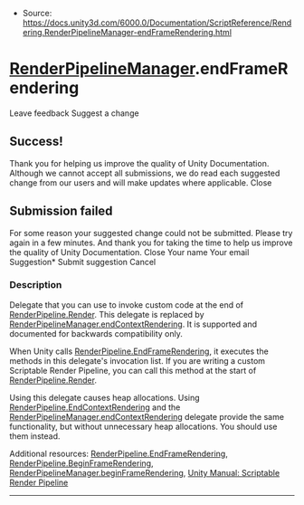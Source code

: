 * Source: https://docs.unity3d.com/6000.0/Documentation/ScriptReference/Rendering.RenderPipelineManager-endFrameRendering.html

#  [RenderPipelineManager](https://docs.unity3d.com/6000.0/Documentation/ScriptReference/Rendering.RenderPipelineManager.html).endFrameRendering
Leave feedback
Suggest a change
## Success!
Thank you for helping us improve the quality of Unity Documentation. Although we cannot accept all submissions, we do read each suggested change from our users and will make updates where applicable.
Close
## Submission failed
For some reason your suggested change could not be submitted. Please <a>try again</a> in a few minutes. And thank you for taking the time to help us improve the quality of Unity Documentation.
Close
Your name Your email Suggestion* Submit suggestion
Cancel
### Description
Delegate that you can use to invoke custom code at the end of [RenderPipeline.Render](https://docs.unity3d.com/6000.0/Documentation/ScriptReference/Rendering.RenderPipeline.Render.html).
This delegate is replaced by [RenderPipelineManager.endContextRendering](https://docs.unity3d.com/6000.0/Documentation/ScriptReference/Rendering.RenderPipelineManager-endContextRendering.html). It is supported and documented for backwards compatibility only.  
  
When Unity calls [RenderPipeline.EndFrameRendering](https://docs.unity3d.com/6000.0/Documentation/ScriptReference/Rendering.RenderPipeline.EndFrameRendering.html), it executes the methods in this delegate's invocation list. If you are writing a custom Scriptable Render Pipeline, you can call this method at the start of [RenderPipeline.Render](https://docs.unity3d.com/6000.0/Documentation/ScriptReference/Rendering.RenderPipeline.Render.html).  
  
Using this delegate causes heap allocations. Using [RenderPipeline.EndContextRendering](https://docs.unity3d.com/6000.0/Documentation/ScriptReference/Rendering.RenderPipeline.EndContextRendering.html) and the [RenderPipelineManager.endContextRendering](https://docs.unity3d.com/6000.0/Documentation/ScriptReference/Rendering.RenderPipelineManager-endContextRendering.html) delegate provide the same functionality, but without unnecessary heap allocations. You should use them instead.  
  
Additional resources: [RenderPipeline.EndFrameRendering](https://docs.unity3d.com/6000.0/Documentation/ScriptReference/Rendering.RenderPipeline.EndFrameRendering.html), [RenderPipeline.BeginFrameRendering](https://docs.unity3d.com/6000.0/Documentation/ScriptReference/Rendering.RenderPipeline.BeginFrameRendering.html), [RenderPipelineManager.beginFrameRendering](https://docs.unity3d.com/6000.0/Documentation/ScriptReference/Rendering.RenderPipelineManager-beginFrameRendering.html), [Unity Manual: Scriptable Render Pipeline](https://docs.unity3d.com/6000.0/Documentation/Manual/ScriptableRenderPipeline.html)
* * *
